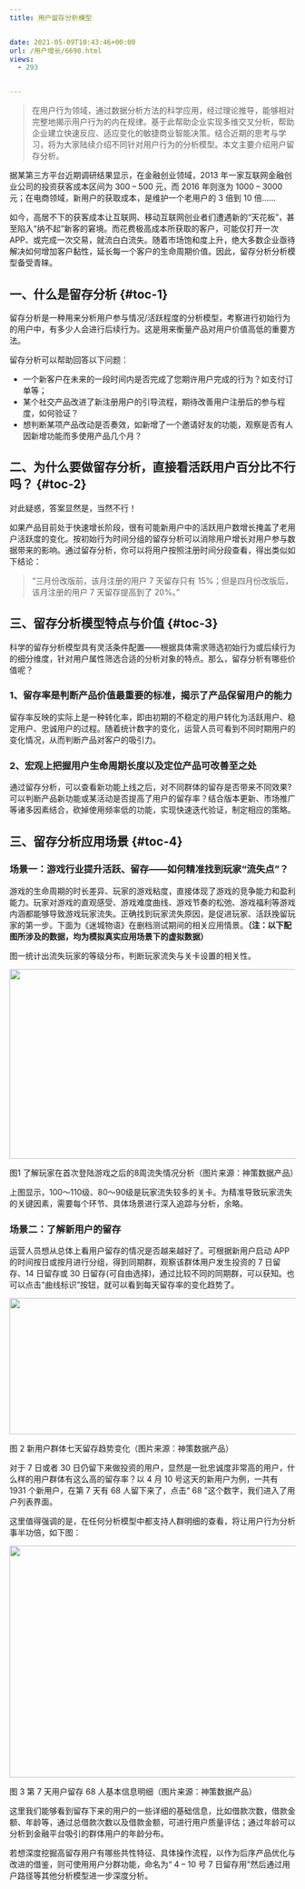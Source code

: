 ```yaml
---
title: 用户留存分析模型


date: 2021-05-09T10:43:46+00:00
url: /用户增长/6690.html
views:
  - 293


---
```

> 在用户行为领域，通过数据分析方法的科学应用，经过理论推导，能够相对完整地揭示用户行为的内在规律。基于此帮助企业实现多维交叉分析，帮助企业建立快速反应、适应变化的敏捷商业智能决策。结合近期的思考与学习，将为大家陆续介绍不同针对用户行为的分析模型。本文主要介绍用户留存分析。

据某第三方平台近期调研结果显示，在金融创业领域，2013 年一家互联网金融创业公司的投资获客成本区间为 300 – 500 元，而 2016 年则涨为 1000 – 3000 元；在电商领域，新用户的获取成本，是维护一个老用户的 3 倍到 10 倍……

如今，高居不下的获客成本让互联网、移动互联网创业者们遭遇新的“天花板”，甚至陷入“纳不起”新客的窘境。而花费极高成本所获取的客户，可能仅打开一次APP、或完成一次交易，就流白白流失。随着市场饱和度上升，绝大多数企业亟待解决如何增加客户黏性，延长每一个客户的生命周期价值。因此，留存分析分析模型备受青睐。

## 一、什么是留存分析 {#toc-1}

留存分析是一种用来分析用户参与情况/活跃程度的分析模型，考察进行初始行为的用户中，有多少人会进行后续行为。这是用来衡量产品对用户价值高低的重要方法。

留存分析可以帮助回答以下问题：

  * 一个新客户在未来的一段时间内是否完成了您期许用户完成的行为？如支付订单等；
  * 某个社交产品改进了新注册用户的引导流程，期待改善用户注册后的参与程度，如何验证？
  * 想判断某项产品改动是否奏效，如新增了一个邀请好友的功能，观察是否有人因新增功能而多使用产品几个月？

## 二、为什么要做留存分析，直接看活跃用户百分比不行吗？ {#toc-2}

对此疑惑，答案显然是，当然不行！

如果产品目前处于快速增长阶段，很有可能新用户中的活跃用户数增长掩盖了老用户活跃度的变化。按初始行为时间分组的留存分析可以消除用户增长对用户参与数据带来的影响。通过留存分析，你可以将用户按照注册时间分段查看，得出类似如下结论：

> “三月份改版前，该月注册的用户 7 天留存只有 15%；但是四月份改版后，该月注册的用户 7 天留存提高到了 20%。”

## 三、留存分析模型特点与价值 {#toc-3}

科学的留存分析模型具有灵活条件配置——根据具体需求筛选初始行为或后续行为的细分维度，针对用户属性筛选合适的分析对象的特点。那么，留存分析有哪些价值呢？

### **1、留存率是判断产品价值最重要的标准，揭示了产品保留用户的能力**

留存率反映的实际上是一种转化率，即由初期的不稳定的用户转化为活跃用户、稳定用户、忠诚用户的过程。随着统计数字的变化，运营人员可看到不同时期用户的变化情况，从而判断产品对客户的吸引力。

### **2、宏观上把握用户生命周期长度以及定位产品可改善至之处**

通过留存分析，可以查看新功能上线之后，对不同群体的留存是否带来不同效果? 可以判断产品新功能或某活动是否提高了用户的留存率？结合版本更新、市场推广等诸多因素结合，砍掉使用频率低的功能，实现快速迭代验证，制定相应的策略。

## 三、留存分析应用场景 {#toc-4}

### **场景一：游戏行业提升活跃、留存——如何精准找到玩家“流失点”？**

游戏的生命周期的时长差异、玩家的游戏粘度，直接体现了游戏的竞争能力和盈利能力。玩家对游戏的直观感受、游戏难度曲线、游戏节奏的松弛、游戏福利等游戏内涵都能够导致游戏玩家流失。正确找到玩家流失原因，是促进玩家、活跃挽留玩家的第一步。下面为《迷城物语》在删档测试期间的相关应用情景。**（注：以下配图所涉及的数据，均为模拟真实应用场景下的虚拟数据）**

图一统计出流失玩家的等级分布，判断玩家流失与关卡设置的相关性。

<img loading="lazy" class="aligncenter" src="https://haomou.oss-cn-beijing.aliyuncs.com/upload/2021/05/VROJrl0AaPfr6S1jFy7K.jpg?x-oss-process=image/quality,q_10/resize,m_lfit,w_200" data-src="https://haomou.oss-cn-beijing.aliyuncs.com/upload/2021/05/VROJrl0AaPfr6S1jFy7K.jpg?x-oss-process=image/format,webp" alt="" width="775" height="334" data-action="zoom" /> 

图1 了解玩家在首次登陆游戏之后的8周流失情况分析（图片来源：神策数据产品）

上图显示，100～110级、80～90级是玩家流失较多的关卡。为精准导致玩家流失的关键因素，需要每个环节、具体场景进行深入追踪与分析，余略。

### **场景二：了解新用户的留存**

运营人员想从总体上看用户留存的情况是否越来越好了。可根据新用户启动 APP 的时间按日或按月进行分组，得到同期群，观察该群体用户发生投资的 7 日留存、14 日留存或 30 日留存(可自由选择)，通过比较不同的同期群，可以获知。也可以点击“曲线标识”按钮，就可以看到每天留存率的变化趋势了。

<img loading="lazy" class="aligncenter" src="https://haomou.oss-cn-beijing.aliyuncs.com/upload/2021/05/O5vBJFmgXxApATeJLZeq.png?x-oss-process=image/quality,q_10/resize,m_lfit,w_200" data-src="https://haomou.oss-cn-beijing.aliyuncs.com/upload/2021/05/O5vBJFmgXxApATeJLZeq.png?x-oss-process=image/format,webp" alt="" width="802" height="240" data-action="zoom" /> 

图 2 新用户群体七天留存趋势变化（图片来源：神策数据产品）

对于 7 日或者 30 日仍留下来做投资的用户，显然是一批忠诚度非常高的用户，什么样的用户群体有这么高的留存率？以 4 月 10 号这天的新用户为例，一共有 1931 个新用户，在第 7 天有 68 人留下来了，点击“ 68 ”这个数字，我们进入了用户列表界面。

这里值得强调的是，在任何分析模型中都支持人群明细的查看，将让用户行为分析事半功倍，如下图：

<img loading="lazy" class="aligncenter" src="https://haomou.oss-cn-beijing.aliyuncs.com/upload/2021/05/hSXuvP8kAgZbCE4gyPKD.png?x-oss-process=image/quality,q_10/resize,m_lfit,w_200" data-src="https://haomou.oss-cn-beijing.aliyuncs.com/upload/2021/05/hSXuvP8kAgZbCE4gyPKD.png?x-oss-process=image/format,webp" alt="" width="761" height="408" data-action="zoom" /> 

图 3 第 7 天用户留存 68 人基本信息明细（图片来源：神策数据产品）

这里我们能够看到留存下来的用户的一些详细的基础信息，比如借款次数，借款金额、年龄等，通过总借款次数以及借款金额，可进行用户质量评估；通过年龄可以分析到金融平台吸引的群体用户的年龄分布。

若想深度挖掘高留存用户有哪些共性特征、具体操作流程，以作为后序产品优化与改进的借鉴，则可使用用户分群功能，命名为“ 4 – 10 号 7 日留存用”然后通过用户路径等其他分析模型进一步深度分析。